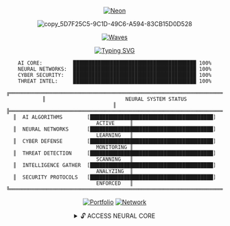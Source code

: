 <div align="center">

<!-- Neon Hologram Effect -->
<div align="center">

[![Neon](https://readme-typing-svg.herokuapp.com?font=Orbitron&weight=900&size=100&duration=2000&pause=800&color=0bc7d4&center=true&vCenter=true&multiline=true&width=1000&height=350&lines=PAYMAN;SUPERVIZER)](https://git.io/typing-svg)

</div>


![copy_5D7F25C5-9C1D-49C6-A594-83CB15D0D528](https://github.com/user-attachments/assets/39821fc2-f4a4-4ca6-a330-56055750be76)

<!-- Digital Waves -->
<div align="center">

[![Waves](https://readme-typing-svg.herokuapp.com?font=Orbitron&weight=900&size=20&duration=2000&pause=500&color=00FF41&center=true&vCenter=true&width=1000&height=100&lines=∿∿∿∿∿∿∿∿∿∿∿∿∿∿∿∿∿∿∿∿∿∿∿∿∿∿∿∿∿∿∿∿∿∿∿∿∿∿∿∿∿∿∿∿∿∿∿∿∿∿;◊◊◊◊◊◊◊◊◊◊◊◊◊◊◊◊◊◊◊◊◊◊◊◊◊◊◊◊◊◊◊◊◊◊◊◊◊◊◊◊◊◊◊◊◊◊◊◊◊◊;▓▓▓▓▓▓▓▓▓▓▓▓▓▓▓▓▓▓▓▓▓▓▓▓▓▓▓▓▓▓▓▓▓▓▓▓▓▓▓▓▓▓▓▓▓▓▓▓▓▓;░░░░░░░░░░░░░░░░░░░░░░░░░░░░░░░░░░░░░░░░░░░░░░░░░░)](https://git.io/typing-svg)

</div>
<!-- Mind-Bending Typing Animation -->
<div align="center">

[![Typing SVG](https://readme-typing-svg.herokuapp.com?font=Orbitron&weight=900&size=50&duration=2500&pause=1000&color=0bc7d4&center=true&vCenter=true&multiline=true&random=false&width=1000&height=350&lines=ARTIFICIAL+INTELLIGENCE;CYBER+SECURITY;NEURAL+NETWORKS;THREAT+INTELLIGENCE)](https://git.io/typing-svg)

</div>

<!-- AI Processing Animation -->
<div align="center">
    
```
AI CORE:          ████████████████████████████████████████ 100%
NEURAL NETWORKS:  ████████████████████████████████████████ 100%
CYBER SECURITY:   ████████████████████████████████████████ 100%
THREAT INTEL:     ████████████████████████████████████████ 100%
```

</div>


<!-- System Status Grid -->
<div align="center">

```
╔══════════════════════════════════════════════════════════════════════════════╗
║                          NEURAL SYSTEM STATUS                               ║
╠══════════════════════════════════════════════════════════════════════════════╣
║  AI ALGORITHMS        [████████████████████████████████████████] ACTIVE     ║
║  NEURAL NETWORKS      [████████████████████████████████████████] LEARNING   ║
║  CYBER DEFENSE        [████████████████████████████████████████] MONITORING ║
║  THREAT DETECTION     [████████████████████████████████████████] SCANNING   ║
║  INTELLIGENCE GATHER  [████████████████████████████████████████] ANALYZING  ║
║  SECURITY PROTOCOLS   [████████████████████████████████████████] ENFORCED   ║
╚══════════════════════════════════════════════════════════════════════════════╝
```

</div>

<!-- Contact Matrix -->
<div align="center">

[![Portfolio](https://img.shields.io/badge/🌌_PERSONAL_BLOG-0bc7d4?style=for-the-badge&logoColor=white&labelColor=000000)](https://paymansupervizer.com)
[![Network](https://img.shields.io/badge/🔗_LINKEDIN-00FF41?style=for-the-badge&logoColor=white&labelColor=000000)](https://linkedin.com/in/payman-supervizer)

</div>

<!-- Hidden Matrix Portal -->
<details>
<summary>🔓 ACCESS NEURAL CORE</summary>

<div align="center">

```
⠀⠀⠀⠀⠀⠀⠀⠀⠀⠀⣀⣤⣶⣶⣶⣶⣶⣶⣶⣶⣶⣶⣶⣶⣶⣶⣶⣶⣶⣤⣀⠀⠀⠀⠀⠀⠀⠀⠀⠀⠀
⠀⠀⠀⠀⠀⠀⠀⣠⣾⣿⣿⣿⣿⣿⣿⣿⣿⣿⣿⣿⣿⣿⣿⣿⣿⣿⣿⣿⣿⣿⣿⣿⣷⣄⠀⠀⠀⠀⠀⠀⠀
⠀⠀⠀⠀⠀⣠⣾⣿⣿⣿⣿⣿⣿⣿⣿⣿⣿⣿⣿⣿⣿⣿⣿⣿⣿⣿⣿⣿⣿⣿⣿⣿⣿⣿⣷⣄⠀⠀⠀⠀⠀
⠀⠀⠀⢀⣾⣿⣿⣿⣿⣿⣿⣿⣿⣿⣿⣿⣿⣿⣿⣿⣿⣿⣿⣿⣿⣿⣿⣿⣿⣿⣿⣿⣿⣿⣿⣿⣷⡀⠀⠀⠀

    ███╗   ██╗███████╗██╗   ██╗██████╗  █████╗ ██╗         ██████╗ ██████╗ ██████╗ ███████╗
    ████╗  ██║██╔════╝██║   ██║██╔══██╗██╔══██╗██║        ██╔════╝██╔═══██╗██╔══██╗██╔════╝
    ██╔██╗ ██║█████╗  ██║   ██║██████╔╝███████║██║        ██║     ██║   ██║██████╔╝█████╗  
    ██║╚██╗██║██╔══╝  ██║   ██║██╔══██╗██╔══██║██║        ██║     ██║   ██║██╔══██╗██╔══╝  
    ██║ ╚████║███████╗╚██████╔╝██║  ██║██║  ██║███████╗   ╚██████╗╚██████╔╝██║  ██║███████╗
    ╚═╝  ╚═══╝╚══════╝ ╚═════╝ ╚═╝  ╚═╝╚═╝  ╚═╝╚══════╝    ╚═════╝ ╚═════╝ ╚═╝  ╚═╝╚══════╝

```

[![Neural Core](https://readme-typing-svg.herokuapp.com?font=Orbitron&weight=900&size=18&duration=1000&pause=1000&color=FF0080&center=true&vCenter=true&width=600&height=80&lines=NEURAL+CORE+INITIALIZED;AI+SYSTEMS+OPERATIONAL;THREAT+ANALYSIS+ACTIVE;READY+FOR+DEPLOYMENT)](https://git.io/typing-svg)

</div>

</details>


<!--
**RealPrettyPay/RealPrettyPay** is a ✨ _special_ ✨ repository because its `README.md` (this file) appears on your GitHub profile.

Here are some ideas to get you started:

- 🔭 I’m currently working on ...
- 🌱 I’m currently learning ...
- 👯 I’m looking to collaborate on ...
- 🤔 I’m looking for help with ...
- 💬 Ask me about ...
- 📫 How to reach me: ...
- 😄 Pronouns: ...
- ⚡ Fun fact: ...
-->
